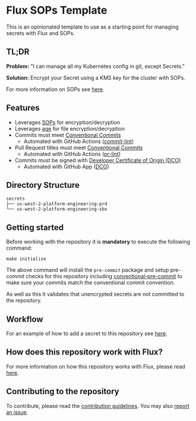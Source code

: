 # Flux SOPs Template

This is an opinionated template to use as a starting point for managing secrets with Flux and SOPs.

## TL;DR

**Problem:** "I can manage all my Kubernetes config in git, except Secrets."

**Solution:** Encrypt your Secret using a KMS key for the cluster with SOPs.

For more information on SOPs see [here](https://github.com/getsops/sops).

## Features

- Leverages [SOPs](https://github.com/getsops/sops) for encryption/decryption
- Leverages [age](https://github.com/FiloSottile/age) for file encryption/decryption
- Commits must meet [Conventional Commits](https://www.conventionalcommits.org/en/v1.0.0/)
    - Automated with GitHub Actions ([commit-lint](https://github.com/conventional-changelog/commitlint/#what-is-commitlint))
- Pull Request titles must meet [Conventional Commits](https://www.conventionalcommits.org/en/v1.0.0/)
    - Automated with GitHub Actions ([pr-lint](https://github.com/amannn/action-semantic-pull-request))
- Commits must be signed with [Developer Certificate of Origin (DCO)](https://developercertificate.org/)
    - Automated with GitHub App ([DCO](https://github.com/apps/dco))

## Directory Structure

```
secrets
├── us-west-2-platform-engineering-prd
└── us-west-2-platform-engineering-sbx
```

## Getting started

Before working with the repository it is **mandatory** to execute the following command:

```
make initialise
```

The above command will install the `pre-commit` package and setup pre-commit checks for this repository including [conventional-pre-commit](https://github.com/compilerla/conventional-pre-commit) to make sure your commits match the conventional commit convention.

As well as this it validates that unencrypted secrets are not committed to the repository.

## Workflow

For an example of how to add a secret to this repository see [here](docs/usage.md).

## How does this repository work with Flux?

For more information on how this repository works with Flux, please read [here](docs/flux-integration.md).

## Contributing to the repository

To contribute, please read the [contribution guidelines](CONTRIBUTING.md). You may also [report an issue](https://github.com/swade1987/flux2-sops-template/issues/new/choose).
